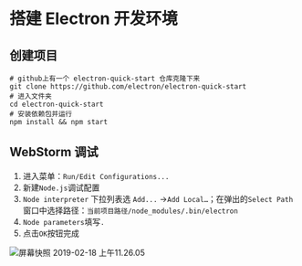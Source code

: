 # 搭建 Electron 开发环境

## 创建项目

```shell
# github上有一个 electron-quick-start 仓库克隆下来
git clone https://github.com/electron/electron-quick-start
# 进入文件夹
cd electron-quick-start
# 安装依赖包并运行
npm install && npm start
```



## WebStorm 调试

1. 进入菜单：`Run/Edit Configurations...`
2. 新建`Node.js`调试配置
3. `Node interpreter` 下拉列表选 `Add...` →`Add Local…`；在弹出的`Select Path`窗口中选择路径：`当前项目路径/node_modules/.bin/electron`
4. `Node parameters`填写`.`
5. 点击`OK`按钮完成

![屏幕快照 2019-02-18 上午11.26.05](https://ws3.sinaimg.cn/large/006tKfTcgy1g0afu35yovj312e0u019d.jpg)